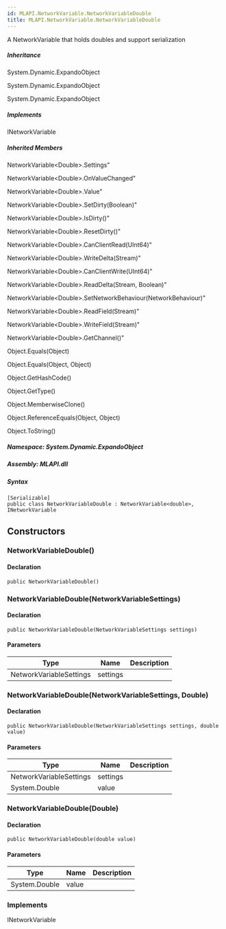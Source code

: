```yaml
---  
id: MLAPI.NetworkVariable.NetworkVariableDouble  
title: MLAPI.NetworkVariable.NetworkVariableDouble  
---
```


<div class="markdown level0 summary">

A NetworkVariable that holds doubles and support serialization

</div>

<div class="markdown level0 conceptual">

</div>

<div class="inheritance">

##### Inheritance

<div class="level0">

System.Dynamic.ExpandoObject

</div>

<div class="level1">

System.Dynamic.ExpandoObject

</div>

<div class="level2">

System.Dynamic.ExpandoObject

</div>

</div>

<div classs="implements">

##### Implements

<div>

INetworkVariable

</div>

</div>

<div class="inheritedMembers">

##### Inherited Members

<div>

NetworkVariable&lt;Double&gt;.Settings"

</div>

<div>

NetworkVariable&lt;Double&gt;.OnValueChanged"

</div>

<div>

NetworkVariable&lt;Double&gt;.Value"

</div>

<div>

NetworkVariable&lt;Double&gt;.SetDirty(Boolean)"

</div>

<div>

NetworkVariable&lt;Double&gt;.IsDirty()"

</div>

<div>

NetworkVariable&lt;Double&gt;.ResetDirty()"

</div>

<div>

NetworkVariable&lt;Double&gt;.CanClientRead(UInt64)"

</div>

<div>

NetworkVariable&lt;Double&gt;.WriteDelta(Stream)"

</div>

<div>

NetworkVariable&lt;Double&gt;.CanClientWrite(UInt64)"

</div>

<div>

NetworkVariable&lt;Double&gt;.ReadDelta(Stream, Boolean)"

</div>

<div>

NetworkVariable&lt;Double&gt;.SetNetworkBehaviour(NetworkBehaviour)"

</div>

<div>

NetworkVariable&lt;Double&gt;.ReadField(Stream)"

</div>

<div>

NetworkVariable&lt;Double&gt;.WriteField(Stream)"

</div>

<div>

NetworkVariable&lt;Double&gt;.GetChannel()"

</div>

<div>

Object.Equals(Object)

</div>

<div>

Object.Equals(Object, Object)

</div>

<div>

Object.GetHashCode()

</div>

<div>

Object.GetType()

</div>

<div>

Object.MemberwiseClone()

</div>

<div>

Object.ReferenceEquals(Object, Object)

</div>

<div>

Object.ToString()

</div>

</div>

##### **Namespace**: System.Dynamic.ExpandoObject

##### **Assembly**: MLAPI.dll

##### Syntax

    [Serializable]
    public class NetworkVariableDouble : NetworkVariable<double>, INetworkVariable

## Constructors 

### NetworkVariableDouble()

<div class="markdown level1 summary">

</div>

<div class="markdown level1 conceptual">

</div>

#### Declaration

    public NetworkVariableDouble()

### NetworkVariableDouble(NetworkVariableSettings)

<div class="markdown level1 summary">

</div>

<div class="markdown level1 conceptual">

</div>

#### Declaration

    public NetworkVariableDouble(NetworkVariableSettings settings)

#### Parameters

| Type                    | Name     | Description |
|-------------------------|----------|-------------|
| NetworkVariableSettings | settings |             |

### NetworkVariableDouble(NetworkVariableSettings, Double)

<div class="markdown level1 summary">

</div>

<div class="markdown level1 conceptual">

</div>

#### Declaration

    public NetworkVariableDouble(NetworkVariableSettings settings, double value)

#### Parameters

| Type                    | Name     | Description |
|-------------------------|----------|-------------|
| NetworkVariableSettings | settings |             |
| System.Double           | value    |             |

### NetworkVariableDouble(Double)

<div class="markdown level1 summary">

</div>

<div class="markdown level1 conceptual">

</div>

#### Declaration

    public NetworkVariableDouble(double value)

#### Parameters

| Type          | Name  | Description |
|---------------|-------|-------------|
| System.Double | value |             |

### Implements

<div>

INetworkVariable

</div>
